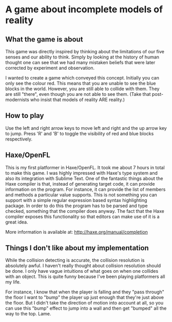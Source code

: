 # A game about incomplete models of reality

## What the game is about

This game was directly inspired by thinking about the limitations of our
five senses and our ability to think. Simply by looking at the history
of human thought one can see that we had many mistaken beliefs that were
later corrected by experiment and observation.

I wanted to create a game which conveyed this concept. Initially you
can only see the colour red. This means that you are unable to see
the blue blocks in the world. However, you are still able to collide with
them. They are still "there", even though you are not able to see them. (Take
that post-modernists who insist that models of reality ARE reality.)

## How to play

Use the left and right arrow keys to move left and right and the up arrow key
to jump. Press 'R' and 'B' to toggle the visibility of red and blue blocks
respectively.

## Haxe/OpenFL

This is my first platformer in Haxe/OpenFL. It took me about 7 hours in
total to make this game. I was highly impressed with Haxe's type system
and also its integration with Sublime Text. One of the fantastic things
about the Haxe compiler is that, instead of generating target code, it can
provide information on the program. For instance, it can provide the list of
members and methods a particular value supports. This is not something you can
support with a simple regular expression based syntax highlighting package.
In order to do this the program has to be parsed and type checked, something
that the compiler does anyway. The fact that the Haxe compiler exposes this
functionality so that editors can make use of it is a great idea.

More information is available at: http://haxe.org/manual/completion

## Things I don't like about my implementation

While the collision detecting is accurate, the collision
resolution is absolutely awful. I haven't really thought about collision
resolution should be done. I only have vague intuitions of what goes on
when one collides with an object. This is quite funny because I've been
playing platformers all my life.

For instance, I know that when the player is falling and they "pass through"
the floor I want to "bump" the player up just enough that they're just above
the floor. But I didn't take the direction of motion into account at all,
so you can use this "bump" effect to jump into a wall and then get "bumped"
all the way to the top. Lame.